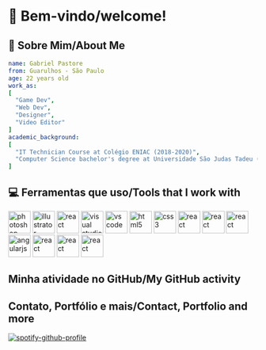 
# 👋 Bem-vindo/welcome!
## 👦 Sobre Mim/About Me
```yaml
name: Gabriel Pastore
from: Guarulhos - São Paulo
age: 22 years old
work_as:
[
  "Game Dev",
  "Web Dev",
  "Designer",
  "Video Editor"
]
academic_background:
[
  "IT Technician Course at Colégio ENIAC (2018-2020)",
  "Computer Science bachelor's degree at Universidade São Judas Tadeu (2021-2025)" 
]
```
## 💻 Ferramentas que uso/Tools that I work with
<p align="left">
  <img src="https://cdn.jsdelivr.net/gh/devicons/devicon@latest/icons/photoshop/photoshop-original.svg" alt="photoshop" width="45" height="45"/>
  <img src="https://cdn.jsdelivr.net/gh/devicons/devicon@latest/icons/illustrator/illustrator-original.svg" alt="illustrator" width="45" height="45"/>
  <img src="https://cdn.jsdelivr.net/gh/devicons/devicon@latest/icons/premierepro/premierepro-original.svg" alt="react" width="45" height="45"/>
  <img src="https://cdn.jsdelivr.net/gh/devicons/devicon@latest/icons/visualstudio/visualstudio-original.svg" alt="visual studio" width="45" height="45"/>
  <img src="https://cdn.jsdelivr.net/gh/devicons/devicon@latest/icons/vscode/vscode-original.svg" alt="vs code" width="45" height="45"/>
  <img src="https://cdn.jsdelivr.net/gh/devicons/devicon@latest/icons/html5/html5-original.svg" alt="html5" width="45" height="45"/>
  <img src="https://cdn.jsdelivr.net/gh/devicons/devicon@latest/icons/css3/css3-original.svg" alt="css3" width="45" height="45"/>
  <img src="https://cdn.jsdelivr.net/gh/devicons/devicon@latest/icons/react/react-original.svg" alt="react" width="45" height="45"/>
  <img src="https://cdn.jsdelivr.net/gh/devicons/devicon@latest/icons/github/github-original.svg" alt="react" width="45" height="45"/>
  <img src="https://cdn.jsdelivr.net/gh/devicons/devicon@latest/icons/unity/unity-original.svg" alt="react" width="45" height="45"/>
  <img src="https://cdn.jsdelivr.net/gh/devicons/devicon@latest/icons/angularjs/angularjs-original.svg" alt="angularjs" width="45" height="45"/>
  <img src="https://cdn.jsdelivr.net/gh/devicons/devicon@latest/icons/java/java-original.svg" alt="react" width="45" height="45"/>
  <img src="https://cdn.jsdelivr.net/gh/devicons/devicon@latest/icons/javascript/javascript-original.svg" alt="react" width="45" height="45"/>
  <img src="https://cdn.jsdelivr.net/gh/devicons/devicon@latest/icons/json/json-original.svg" alt="react" width="45" height="45"/>
</p>

## Minha atividade no GitHub/My GitHub activity 
<!--<p align="left"><img src="https://cdn.jsdelivr.net/gh/devicons/devicon@latest/icons/github/github-original.svg" alt="react" width="10" height="10"/></p>-->

## Contato, Portfólio e mais/Contact, Portfolio and more
[![spotify-github-profile](https://spotify-github-profile.kittinanx.com/api/view?uid=dfdf2cvfhqnfyg4fc9e5kcbe5&cover_image=true&theme=default&show_offline=false&background_color=690079&interchange=false&bar_color=e15df5&bar_color_cover=false)](https://spotify-github-profile.kittinanx.com/api/view?uid=dfdf2cvfhqnfyg4fc9e5kcbe5&redirect=true)

